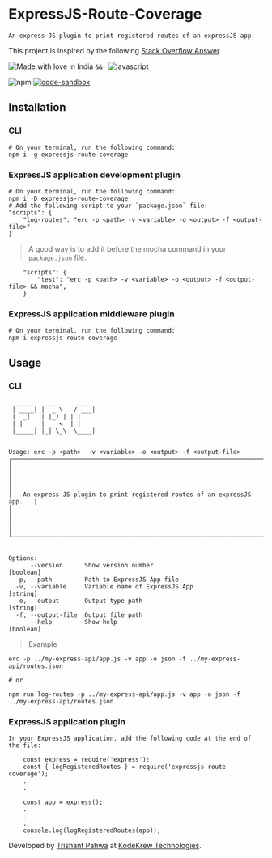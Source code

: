 # ExpressJS-Route-Coverage
    An express JS plugin to print registered routes of an expressJS app.
    
This project is inspired by the following [Stack Overflow Answer](https://stackoverflow.com/a/46397967/6072570).

![Made with love in India](https://madewithlove.now.sh/in?heart=true&template=for-the-badge) `&& ` ![javascript](https://img.shields.io/badge/JavaScript-323330?style=for-the-badge&logo=javascript&logoColor=F7DF1E)

![npm](https://img.shields.io/npm/dw/expressjs-route-coverage?style=for-the-badge)
[![code-sandbox](https://img.shields.io/badge/Codesandbox-000000?style=for-the-badge&logo=CodeSandbox&logoColor=white)](https://codesandbox.io/p/sandbox/billowing-violet-x2vit4)

## Installation

### CLI
    # On your terminal, run the following command:
    npm i -g expressjs-route-coverage

### ExpressJS application development plugin
    # On your terminal, run the following command:
    npm i -D expressjs-route-coverage
    # Add the following script to your `package.json` file:
    "scripts": {
        "log-routes": "erc -p <path> -v <variable> -o <output> -f <output-file>"
    }

> A good way is to add it before the mocha command in your `package.json` file.
```
    "scripts": {
        "test": "erc -p <path> -v <variable> -o <output> -f <output-file> && mocha",
    }
```

### ExpressJS application middleware plugin
    # On your terminal, run the following command:
    npm i expressjs-route-coverage


## Usage

### CLI
```
  _____   ____     ____ 
 | ____| |  _ \   / ___|
 |  _|   | |_) | | |    
 | |___  |  _ <  | |___ 
 |_____| |_| \_\  \____|
                        

Usage: erc -p <path>  -v <variable> -o <output> -f <output-file>
┌──────────────────────────────────────────────────────────────────────────┐
│                                                                          │
│                                                                          │
│   An express JS plugin to print registered routes of an expressJS app.   │
│                                                                          │
│                                                                          │
└──────────────────────────────────────────────────────────────────────────┘


Options:
      --version      Show version number                               [boolean]
  -p, --path         Path to ExpressJS App file
  -v, --variable     Variable name of ExpressJS App                     [string]
  -o, --output       Output type path                                   [string]
  -f, --output-file  Output file path
      --help         Show help                                         [boolean]
```
> Example

    erc -p ../my-express-api/app.js -v app -o json -f ../my-express-api/routes.json
    
    # or
    
    npm run log-routes -p ../my-express-api/app.js -v app -o json -f ../my-express-api/routes.json

### ExpressJS application plugin
    In your ExpressJS application, add the following code at the end of the file:
```
    const express = require('express');
    const { logRegisteredRoutes } = require('expressjs-route-coverage');
    .
    .

    const app = express();
    .
    .
    .
    console.log(logRegisteredRoutes(app));
```


Developed by [Trishant Pahwa](https://trishantpahwa.me) at [KodeKrew Technologies](https://kodekrew.com).